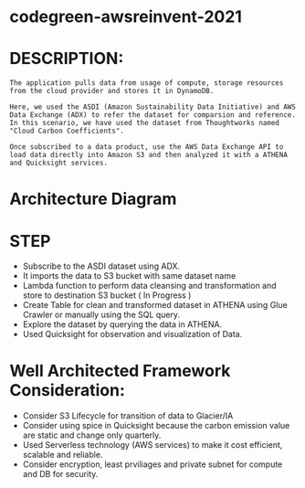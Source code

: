 # codegreen-awsreinvent-2021

# DESCRIPTION:
    The application pulls data from usage of compute, storage resources from the cloud provider and stores it in DynamoDB. 
     
    Here, we used the ASDI (Amazon Sustainability Data Initiative) and AWS Data Exchange (ADX) to refer the dataset for comparsion and reference. In this scenario, we have used the dataset from Thoughtworks named "Cloud Carbon Coefficients".

    Once subscribed to a data product, use the AWS Data Exchange API to load data directly into Amazon S3 and then analyzed it with a ATHENA and Quicksight services.

# Architecture Diagram


# STEP 
- Subscribe to the ASDI dataset using ADX.
- It imports the data to S3 bucket with same dataset name
- Lambda function to perform data cleansing and transformation and store to destination S3 bucket ( In Progress )
- Create Table for clean and transformed dataset in ATHENA using Glue Crawler or manually using the SQL query. 
- Explore the dataset by querying the data in ATHENA.
- Used Quicksight for observation and visualization of Data.


# Well Architected Framework Consideration:

- Consider S3 Lifecycle for transition of data to Glacier/IA
- Consider using spice in Quicksight because the carbon emission value are static and change only quarterly.
- Used Serverless technology (AWS services) to make it cost efficient, scalable and reliable.
- Consider encryption, least prviliages and private subnet for compute and DB for security.
 

